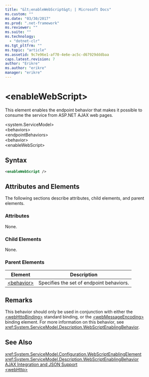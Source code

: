 ```yaml
---
title: "&lt;enableWebScript&gt; | Microsoft Docs"
ms.custom: ""
ms.date: "03/30/2017"
ms.prod: ".net-framework"
ms.reviewer: ""
ms.suite: ""
ms.technology: 
  - "dotnet-clr"
ms.tgt_pltfrm: ""
ms.topic: "article"
ms.assetid: 9c7e96e1-af70-4e6e-ac5c-d67929dddbaa
caps.latest.revision: 7
author: "Erikre"
ms.author: "erikre"
manager: "erikre"
---
```

# &lt;enableWebScript&gt;
This element enables the endpoint behavior that makes it possible to consume the service from ASP.NET AJAX web pages.  
  
 \<system.ServiceModel>  
\<behaviors>  
\<endpointBehaviors>  
\<behavior>  
\<enableWebScript>  
  
## Syntax  
  
```xml  
<enableWebScript />  
```  
  
## Attributes and Elements  
 The following sections describe attributes, child elements, and parent elements.  
  
### Attributes  
 None.  
  
### Child Elements  
 None.  
  
### Parent Elements  
  
|Element|Description|  
|-------------|-----------------|  
|[\<behavior>](../../../../../docs/framework/configure-apps/file-schema/wcf/behavior-of-endpointbehaviors.md)|Specifies the set of endpoint behaviors.|  
  
## Remarks  
 This behavior should only be used in conjunction with either the [\<webHttpBinding>](../../../../../docs/framework/configure-apps/file-schema/wcf/webhttpbinding.md) standard binding, or the [\<webMessageEncoding>](../../../../../docs/framework/configure-apps/file-schema/wcf/webmessageencoding.md) binding element.  For more information on this behavior, see <xref:System.ServiceModel.Description.WebScriptEnablingBehavior>.  
  
## See Also  
 <xref:System.ServiceModel.Configuration.WebScriptEnablingElement>   
 <xref:System.ServiceModel.Description.WebScriptEnablingBehavior>   
 [AJAX Integration and JSON Support](../../../../../docs/framework/wcf/feature-details/ajax-integration-and-json-support.md)   
 [\<webHttp>](../../../../../docs/framework/configure-apps/file-schema/wcf/webhttp.md)
